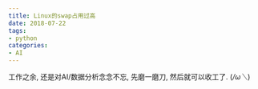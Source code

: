 ```yaml
---
title: Linux的swap占用过高
date: 2018-07-22
tags: 
- python
categories:
- AI
---
```

工作之余, 还是对AI/数据分析念念不忘, 先磨一磨刀, 然后就可以收工了. (*/ω＼*)
<!--more-->
<!--stackedit_data:
eyJoaXN0b3J5IjpbLTEwNjI5NjAyNjNdfQ==
-->